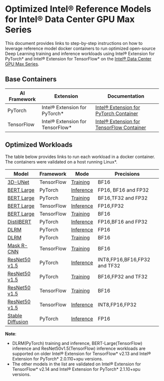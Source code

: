 # Optimized Intel® Reference Models for Intel® Data Center GPU Max Series

This document provides links to step-by-step instructions on how to leverage reference model docker containers to run optimized open-source Deep Learning training and inference workloads using Intel® Extension for PyTorch* and Intel® Extension for TensorFlow* on the [Intel® Data Center GPU Max Series](https://www.intel.com/content/www/us/en/products/details/discrete-gpus/data-center-gpu/max-series.html).

## Base Containers

| AI Framework                 | Extension            | Documentation |
| -----------------------------| ------------- | ----------------- |
| PyTorch | Intel® Extension for PyTorch* | [Intel® Extension for PyTorch Container](https://github.com/intel/intel-extension-for-pytorch/blob/v2.1.10%2Bxpu/docker/README.md) |
| TensorFlow | Intel® Extension for TensorFlow* | [Intel® Extension for TensorFlow Container](https://github.com/intel/intel-extension-for-tensorflow/blob/v2.14.0.1/docker/README.md)|

## Optimized Workloads

The table below provides links to run each workload in a docker container. The containers were validated on a host running Linux*.

| Model                            | Framework                  | Mode | Precisions | 
| ----------------------------|     ---------- | ------------------- | ------------ |
| [3D-UNet](https://arxiv.org/abs/1606.06650) | TensorFlow | [Training](../../models_v2/tensorflow/3d_unet/training/gpu/CONTAINER.md) | BF16 |
| [BERT Large](https://arxiv.org/pdf/1810.04805.pdf)                                           | PyTorch | [Inference](../../models_v2/pytorch/bert_large/inference/gpu/CONTAINER.md) | FP16, BF16 and FP32 | 
| [BERT Large](https://arxiv.org/pdf/1810.04805.pdf)                                           | PyTorch | [Training](../../models_v2/pytorch/bert_large/training/gpu/CONTAINER.md) | BF16,TF32 and FP32 |
| [BERT Large](https://arxiv.org/pdf/1810.04805.pdf)                                           | TensorFlow | [Inference](../../quickstart/language_modeling/tensorflow/bert_large/inference/gpu/DEVCATALOG.md) | FP16,FP32 |
| [BERT Large](https://arxiv.org/pdf/1810.04805.pdf)                                           | TensorFlow | [Training](../../models_v2/tensorflow/bert_large/training/gpu/CONTAINER.md) | BF16 |
| [DistilBERT](https://arxiv.org/abs/1910.01108) | PyTorch | [Inference](../../models_v2/pytorch/distilbert/inference/gpu/CONTAINER_MAX.md) | FP16,BF16 and FP32 |
| [DLRM](https://arxiv.org/abs/1906.00091) | PyTorch | [Inference](../../quickstart/recommendation/pytorch/torchrec_dlrm/inference/gpu/DEVCATALOG.md) | FP16 | 
| [DLRM](https://arxiv.org/abs/1906.00091) | PyTorch | [Training](../../quickstart/recommendation/pytorch/torchrec_dlrm/training/gpu/DEVCATALOG.md) | BF16 | 
| [Mask R-CNN](https://arxiv.org/abs/1703.06870) | TensorFlow | [Training](../../models_v2/tensorflow/maskrcnn/training/gpu/CONTAINER.md) | BF16 |
| [ResNet50 v1.5](https://arxiv.org/pdf/1512.03385.pdf) | PyTorch | [Inference](../../models_v2/pytorch/resnet50v1_5/inference/gpu/CONTAINER_MAX.md) | INT8,FP16,BF16,FP32 and TF32 | 
| [ResNet50 v1.5](https://arxiv.org/pdf/1512.03385.pdf) | PyTorch | [Training](../../models_v2/pytorch/resnet50v1_5/training/gpu/CONTAINER.md) | BF16,FP32 and TF32 | 
| [ResNet50 v1.5](https://arxiv.org/pdf/1512.03385.pdf) | TensorFlow | [Training](../../models_v2/tensorflow/resnet50v1_5/training/gpu/CONTAINER.md) |  BF16 | 
| [ResNet50 v1.5](https://arxiv.org/pdf/1512.03385.pdf) | TensorFlow | [Inference](../../quickstart/image_recognition/tensorflow/resnet50v1_5/inference/gpu/DEVCATALOG_MAX.md) | INT8,FP16,FP32 | 
| [Stable Diffusion](https://arxiv.org/abs/2112.10752) | PyTorch | [Inference](../../models_v2/pytorch/stable_diffusion/inference/gpu/CONTAINER_MAX.md) | FP16 |

**Note**: 
* DLRM(PyTorch) training and inference, BERT-Large(TensorFlow) inference and ResNet50v1.5(TensorFlow)    inference workloads are supported on older Intel® Extension for TensorFlow* v2.13 and Intel® Extension for PyTorch* 2.0.110+xpu versions. 
* The other models in the list are validated on Intel® Extension for TensorFlow* v2.14 and Intel® Extension for PyTorch* 2.1.10+xpu versions.
